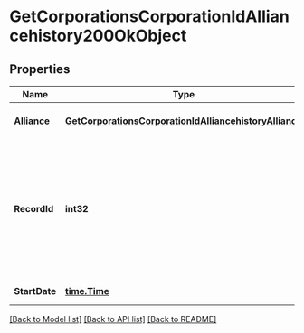 # GetCorporationsCorporationIdAlliancehistory200OkObject

## Properties
Name | Type | Description | Notes
------------ | ------------- | ------------- | -------------
**Alliance** | [**GetCorporationsCorporationIdAlliancehistoryAlliance**](get_corporations_corporation_id_alliancehistory__alliance.md) |  | [optional] [default to null]
**RecordId** | **int32** | An incrementing ID that can be used to canonically establish order of records in cases where dates may be ambiguous | [default to null]
**StartDate** | [**time.Time**](time.Time.md) | start_date string | [default to null]

[[Back to Model list]](../README.md#documentation-for-models) [[Back to API list]](../README.md#documentation-for-api-endpoints) [[Back to README]](../README.md)


